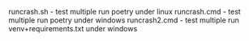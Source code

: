 
runcrash.sh - test multiple run poetry under linux
runcrash.cmd - test multiple run poetry under windows
runcrash2.cmd - test multiple run venv+requirements.txt under windows
